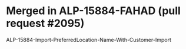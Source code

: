 # Merged in ALP-15884-FAHAD (pull request #2095)

ALP-15884-Import-PreferredLocation-Name-With-Customer-Import
